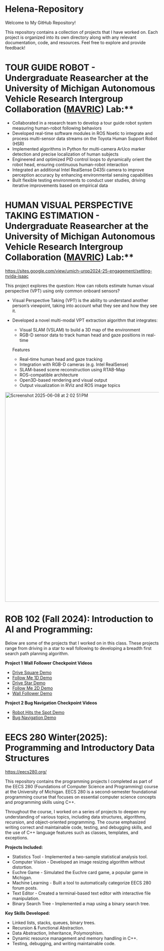 # Helena-Repository
Welcome to My GitHub Repository!

This repository contains a collection of projects that I have worked on. Each project is organized into its own directory along with any relevant documentation, code, and resources. Feel free to explore and provide feedback!

# TOUR GUIDE ROBOT - Undergraduate Reasearcher at the University of Michigan Autonomous Vehicle Research Intergroup Collaboration ([MAVRIC]([url](https://mavric.si.umich.edu/home))) Lab:**
- Collaborated in a research team to develop a tour guide robot system measuring human-robot following behaviors
- Developed real-time software modules in ROS Noetic to integrate and process multi-sensor data streams on the Toyota Human Support Robot (HSR)
- Implemented algorithms in Python for multi-camera ArUco marker detection and precise localization of human subjects
- Engineered and optimized PID control loops to dynamically orient the robot head, ensuring continuous human-robot interaction
- Integrated an additional Intel RealSense D435i camera to improve perception accuracy by enhancing environmental sensing capabilities
- Built flexible testing environments to conduct user studies, driving iterative improvements based on empirical data

# HUMAN VISUAL PERSPECTIVE TAKING ESTIMATION - Undergraduate Reasearcher at the University of Michigan Autonomous Vehicle Research Intergroup Collaboration ([MAVRIC]([url](https://mavric.si.umich.edu/home))) Lab:**
https://sites.google.com/view/umich-urop2024-25-engagement/setting-nvida-isaac

This project explores the question: How can robots estimate human visual perspective (VPT) using only common onboard sensors?
  
- Visual Perspective Taking (VPT) is the ability to understand another person’s viewpoint, taking into account what they see and how they see it.
- Developed a novel multi-modal VPT extraction algorithm that integrates:
  - Visual SLAM (VSLAM) to build a 3D map of the environment
  - RGB-D sensor data to track human head and gaze positions in real-time
  
  Features
  - Real-time human head and gaze tracking
  - Integration with RGB-D cameras (e.g. Intel RealSense)
  - SLAM-based scene reconstruction using RTAB-Map
  - ROS-compatible architecture
  - Open3D-based rendering and visual output
  - Output visualization in RViz and ROS image topics

<img width="684" alt="Screenshot 2025-06-08 at 2 02 51 PM" src="https://github.com/user-attachments/assets/9fc4ad04-928c-46e5-a01a-88d8830fc96f" />


# ROB 102 (Fall 2024): Introduction to AI and Programming:
Below are some of the projects that I worked on in this class. These projects range from driving in a star to wall following to developing a breadth first search path planning algorithm.

**Project 1 Wall Follower Checkpoint Videos**
- [Drive Square Demo](https://drive.google.com/file/d/1tMW7yRODxny66sLa-o42Muot1w4mKYjA/view?usp=sharing)
- [Follow Me 1D Demo](https://drive.google.com/file/d/1LWufWUzry9QBVPiw17irv8JxUTdeV4BC/view?usp=sharing)
- [Drive Star Demo](https://drive.google.com/file/d/1qEvuWSZ3VkWlhqoXxU7Be2pLKbptl9lT/view?usp=sharing)
- [Follow Me 2D Demo](https://drive.google.com/file/d/1-6NgjZ3PY8BDyGQ-sMeC_WCJ1zHDHbSd/view?usp=drive_link)
- [Wall Follower Demo](https://drive.google.com/file/d/1SdfmCH3lXhFtj_JmQFho2R_S6ZB3bOaO/view?usp=sharing)

**Project 2 Bug Navigation Checkpoint Videos**
- [Robot Hits the Spot Demo](https://drive.google.com/file/d/1KOR-LOGgDojt7m0uWE1eUbCL8nmE_8x8/view?usp=sharing)
- [Bug Navigation Demo](https://drive.google.com/file/d/1i5BkDj3tiplTPPgzpDKMhSkoJJNv6JMl/view?usp=sharing)


# EECS 280 Winter(2025): Programming and Introductory Data Structures
https://eecs280.org/

This repository contains the programming projects I completed as part of the EECS 280 (Foundations of Computer Science and Programming) course at the University of Michigan. EECS 280 is a second-semester foundational programming course that focuses on essential computer science concepts and programming skills using C++.

Throughout the course, I worked on a series of projects to deepen my understanding of various topics, including data structures, algorithms, recursion, and object-oriented programming. The course emphasized writing correct and maintainable code, testing, and debugging skills, and the use of C++ language features such as classes, templates, and exceptions.

**Projects Included:**
- Statistics Tool - Implemented a two-sample statistical analysis tool.
- Computer Vision - Developed an image resizing algorithm without distortion. 
- Euchre Game - Simulated the Euchre card game, a popular game in Michigan. 
- Machine Learning - Built a tool to automatically categorize EECS 280 forum posts.
- Text Editor - Created a terminal-based text editor with interactive file manipulation.
- Binary Search Tree - Implemented a map using a binary search tree.

**Key Skills Developed:**
- Linked lists, stacks, queues, binary trees.
- Recursion & Functional Abstraction.
- Data Abstraction, Inheritance, Polymorphism.
- Dynamic resource management and memory handling in C++.
- Testing, debugging, and writing maintainable code.
